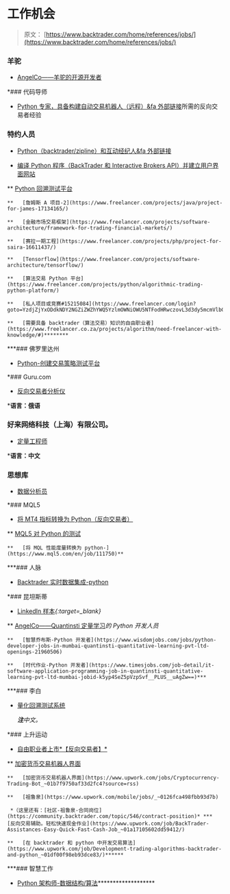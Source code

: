 # 工作机会

> 原文： [https://www.backtrader.com/home/references/jobs/](https://www.backtrader.com/home/references/jobs/)

### 羊驼

*   [AngelCo——羊驼的开源开发者](https://angel.co/company/alpaca/jobs/398197-open-source-developer)

 *### 代码导师

*   [Python 专家，具备构建自动交易机器人（远程）&fa 外部链接](https://www.codementor.io/remote-jobs/details/6ihemotrf8)所需的反向交易者经验

### 特约人员

*   [Python（backtrader/zipline）和互动经纪人&fa 外部链接](https://www.freelancer.com/projects/python/python-backtrader-zipline-interactive/)

*   [编译 Python 程序（BackTrader 和 Interactive Brokers API）并建立用户界面网站](https://www.freelancer.com/projects/php/compile-python-programs-backtrader/)

**   [Python 回溯测试平台](https://www.freelancer.com/projects/python/python-backtesting-platform/)

    **   [詹姆斯 A 项目-2](https://www.freelancer.com/projects/java/project-for-james-17134165/)

    **   [金融市场交易框架](https://www.freelancer.com/projects/software-architecture/framework-for-trading-financial-markets/)

    **   [赛拉一期工程](https://www.freelancer.com/projects/php/project-for-saira-16611437/)

    **   [Tensorflow](https://www.freelancer.com/projects/software-architecture/tensorflow/)

    **   [算法交易 Python 平台](https://www.freelancer.com/projects/python/algorithmic-trading-python-platform/)

    **   [私人项目或竞赛#15215084](https://www.freelancer.com/login?goto=YzdjZjYxODdkNDY2NGZiZWZhYWQ5YzlmOWNiOWU5NTFodHRwczovL3d3dy5mcmVlbGFuY2VyLmNvbS9wcm9qZWN0cy9waHAvcHJvamVjdC1mb3ItbWFyY2Vsby0xNTIxNTA4NC8,)

    **   [需要具备 backtrader（算法交易）知识的自由职业者](https://www.freelancer.co.za/projects/algorithm/need-freelancer-with-knowledge/#)******** 

 ***### 佛罗里达州

*   [Python-创建交易策略测试平台](https://www.fl.ru/projects/4084063/python---sozdanie-platformyi-dlya-testirovaniya-torgovyih-strategiy.html)

 *### Guru.com

*   [反向交易者分析仪](https://www.guru.com/jobs/backtrader-analyzers/1620746&SearchUrl=search.aspx?)

 ***语言：俄语**

### 好来网络科技（上海）有限公司。

*   [定量工程师](https://cn.linkedin.com/jobs/view/%E9%87%8F%E5%8C%96%E5%B7%A5%E7%A8%8B%E5%B8%88-at-%E6%98%A7%E6%9D%A5%E7%BD%91%E7%BB%9C%E7%A7%91%E6%8A%80%EF%BC%88%E4%B8%8A%E6%B5%B7%EF%BC%89%E6%9C%89%E9%99%90%E5%85%AC%E5%8F%B8-1035267305)

 ***语言：中文**

### 思想库

*   [数据分析员](https://www.naukri.com/job-listings-Data-Analyst-Mindpool-Technologies-Pvt-Ltd-Mumbai-4-to-6-years-101018500874?src=seo_srp&sid=15424766186813&xp=2&px=1)

 *### MQL5

*   [将 MT4 指标转换为 Python（反向交易者）](https://www.mql5.com/en/job/110781)

**   [MQL5 对 Python 的测试](https://www.mql5.com/en/job/110670)

    **   [将 MQL 性能度量转换为 python-](https://www.mql5.com/en/job/111750)** 

 ***### 人脉

*   [Backtrader 实时数据集成-python](https://www.peopleperhour.com/freelance-jobs/software-development/integration-api/backtrader-realtime-data-integration-python-2003107)

 *### 昆坦斯蒂

*   [LinkedIn 样本](https://in.linkedin.com/jobs/view/python-developer-data-structure-algorithm-%282-5-yrs%29-mumbai-at-quantinsti-521788470)*{:target=_blank}*

**   [AngelCo——Quantinsti 定量学习](https://angel.co/company/quantinsti-quantitative-learning/jobs/306165-python-developer)*的 Python 开发人员*

    **   [智慧乔布斯-Python 开发者](https://www.wisdomjobs.com/jobs/python-developer-jobs-in-mumbai-quantinsti-quantitative-learning-pvt-ltd-openings-21960506)

    **   [时代作业-Python 开发者](https://www.timesjobs.com/job-detail/it-software-application-programming-job-in-quantinsti-quantitative-learning-pvt-ltd-mumbai-jobid-k5yp4SeZ5pVzpSvf__PLUS__uAgZw==)*** 

 ***### 李白

*   [量化回溯测试系统](https://shixian.com/jobs/1981651029)

     ***注**中文。* 

 *### 上升运动

*   [自由职业者上市*【反向交易者】*](https://www.upwork.com/o/profiles/browse/?q=backtrader)

**   [加密货币交易机器人界面](https://www.upwork.com/jobs/Cryptocurrency-Trading-Bot_~01b7f9750af33d2fc4?source=rss)

    **   [加密货币交易机器人界面](https://www.upwork.com/jobs/Cryptocurrency-Trading-Bot_~01b7f9750af33d2fc4?source=rss)

    **   [祖鲁泉](https://www.upwork.com/mobile/jobs/_~0126fca498fbb93d7b)

     *（这里还有：[社区-祖鲁泉-合同岗位](https://community.backtrader.com/topic/546/contract-position)* ***   [反向交易辅助。轻松快速现金作业](https://www.upwork.com/job/BackTrader-Assistances-Easy-Quick-Fast-Cash-Job_~01a17105602dd59412/)

    **   [在 backtrader 和 python 中开发交易算法](https://www.upwork.com/job/Development-trading-algorithms-backtrader-and-python_~01df00f98eb93dce83/)****** 

 ***### 智慧工作

*   [Python 架构师-数据结构/算法](https://www.wisdomjobs.com/jobs/python-architect-data-structure-a-jobs-in-mumbai-quantinsti-quantitative-learning-pvt-ltd-openings-6356247)*******************